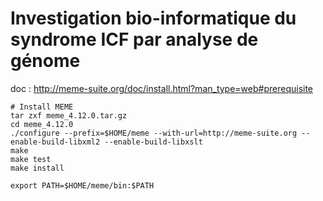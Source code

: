 # Investigation bio-informatique du syndrome ICF par analyse de génome

doc : http://meme-suite.org/doc/install.html?man_type=web#prerequisite 
``` {}
# Install MEME
tar zxf meme_4.12.0.tar.gz 
cd meme_4.12.0 
./configure --prefix=$HOME/meme --with-url=http://meme-suite.org --enable-build-libxml2 --enable-build-libxslt 
make 
make test 
make install

export PATH=$HOME/meme/bin:$PATH 
```

